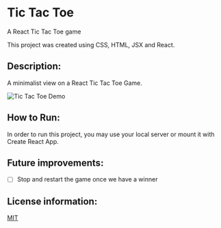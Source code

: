 # Tic Tac Toe
A React Tic Tac Toe game 

This project was created using CSS, HTML, JSX and React. 

## Description: 
A minimalist view on a React Tic Tac Toe Game. 


![Tic Tac Toe Demo](https://user-images.githubusercontent.com/71361700/118739065-7f54fe80-b816-11eb-8760-48e89e244e53.gif)



## How to Run: 
In order to run this project, you may use your local server or mount it with Create React App. 

## Future improvements: 

- [ ] Stop and restart the game once we have a winner 

## License information: 

[MIT](https://choosealicense.com/licenses/mit/)

